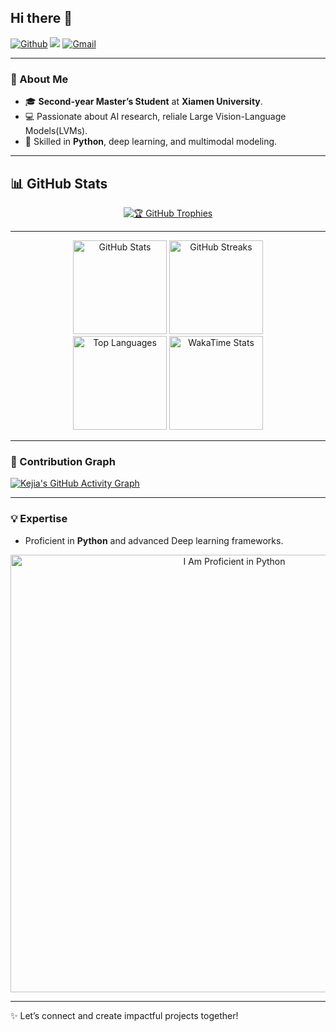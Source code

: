 <!-- ## Hi there 👋

[![Github](https://img.shields.io/badge/-Github-333?style=flat&logo=Github&logoColor=white)](https://github.com/KejiaZhang-Robust)
![](https://komarev.com/ghpvc/?username=KejiaZhang-Robust&color=blue)
[![Gmail](https://img.shields.io/badge/-Gmail-c14438?style=flat&logo=Gmail&logoColor=white)](mailto:kejiaz171@gmail.com)

- 🔭 I’m currently working at Xiamen University (A Second-year Master Student).

---

<div align="center">
  <img height="150" src="https://github-readme-stats.vercel.app/api?username=KejiaZhang-Robust&show_icons=true&theme=dracula" />
      
  <img height="120" src="https://github-readme-stats.vercel.app/api/top-langs/?username=KejiaZhang-Robust&layout=compact&theme=tokyonight" />
</div>

---

[![Kejia's GitHub Activity Graph](https://github-readme-activity-graph.vercel.app/graph?username=KejiaZhang-Robust&area=true&hide_border=true&theme=github&custom_title=Kejia's%20Contribution%20Graph)](https://github.com/KejiaZhang-Robust/github-readme-activity-graph)
flat
![I Am Proficient in Python](IMG_3762.jpeg) -->

## Hi there 👋

[![Github](https://img.shields.io/badge/-Github-333?style=cobalt&logo=Github&logoColor=white)](https://github.com/KejiaZhang-Robust)
![](https://komarev.com/ghpvc/?username=KejiaZhang-Robust&color=blue)
[![Gmail](https://img.shields.io/badge/-Gmail-c14438?style=flat&logo=Gmail&logoColor=white)](mailto:kejiaz171@gmail.com)

---

### 🔭 About Me 

- 🎓 **Second-year Master’s Student** at **Xiamen University**.
- 💻 Passionate about AI research, reliale Large Vision-Language Models(LVMs).
- 🌟 Skilled in **Python**, deep learning, and multimodal modeling.

---

## 📊 GitHub Stats

<div align="center">
  
[![🏆 GitHub Trophies](https://github-profile-trophy.vercel.app/?username=KejiaZhang-Robust&theme=darkhub)](https://github.com/ryo-ma/github-profile-trophy)

---

<div align="center">
  <img height="150" src="https://github-readme-stats.vercel.app/api?username=KejiaZhang-Robust&show_icons=true&theme=rose_pine&count_private=true" alt="GitHub Stats" />  
  <img height="150" src="https://github-readme-streak-stats.herokuapp.com?user=KejiaZhang-Robust&theme=onedark&hide_border=false&mode=weekly" alt="GitHub Streaks" />  
</div>

<div align="center">
  <img height="150" src="https://github-readme-stats.vercel.app/api/top-langs/?username=KejiaZhang-Robust&theme=tokyonight&count_private=true" alt="Top Languages" />  
  <img height="150" src="https://github-readme-stats.vercel.app/api/wakatime?username=KejiaZhang-Robust" alt="WakaTime Stats" />  
</div>

</div>

---

### 🌟 Contribution Graph

[![Kejia's GitHub Activity Graph](https://github-readme-activity-graph.vercel.app/graph?username=KejiaZhang-Robust&area=true&hide_border=true&theme=github&custom_title=Kejia's%20Contribution%20Graph)](https://github.com/KejiaZhang-Robust/github-readme-activity-graph)

---

### 💡 Expertise

- Proficient in **Python** and advanced Deep learning frameworks.

<div align="center">
  <img src="python.gif" alt="I Am Proficient in Python" width="700" />
</div>

---

✨ Let’s connect and create impactful projects together!
